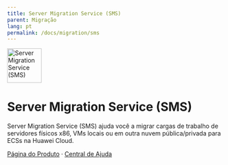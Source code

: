 ```yaml
---
title: Server Migration Service (SMS)
parent: Migração
lang: pt
permalink: /docs/migration/sms
---
```


<img src="https://res-static.hc-cdn.cn/cloudbu-site/public/new-product-icon/Migration/SMS.png" width="80" height="80" alt="Server Migration Service (SMS)">

# Server Migration Service (SMS)

Server Migration Service (SMS) ajuda você a migrar cargas de trabalho de servidores físicos x86, VMs locais ou em outra nuvem pública/privada para ECSs na Huawei Cloud.

[Página do Produto](https://www.huaweicloud.com/intl/pt-br/product/sms.html) &middot;
[Central de Ajuda](https://support.huaweicloud.com/intl/pt-br/sms/index.html)
